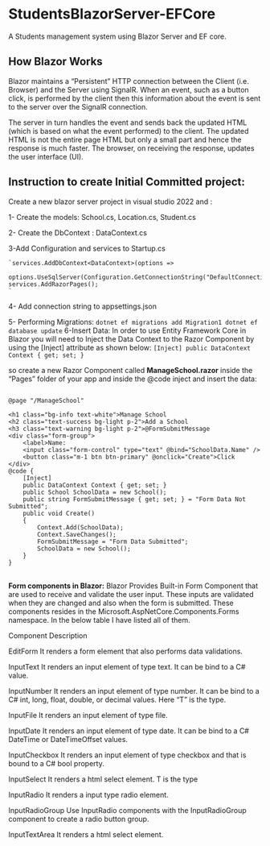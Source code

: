 # StudentsBlazorServer-EFCore

A Students management system using Blazor Server and EF core.

## How Blazor Works
Blazor maintains a “Persistent” HTTP connection between the Client (i.e. Browser) and the Server using SignalR. When an event, such as a button click, is performed by the client then this information about the event is sent to the server over the SignalR connection.

The server in turn handles the event and sends back the updated HTML (which is based on what the event performed) to the client. The updated HTML is not the entire page HTML but only a small part and hence the response is much faster. The browser, on receiving the response, updates the user interface (UI).

## Instruction to create Initial Committed project:
Create a new blazor server project in visual studio 2022 and :

1- Create the models: School.cs, Location.cs, Student.cs

2- Create the DbContext : DataContext.cs

3-Add  Configuration and services to Startup.cs 

    `services.AddDbContext<DataContext>(options =>
            options.UseSqlServer(Configuration.GetConnectionString("DefaultConnection")));
    services.AddRazorPages();
    `
    
4- Add connection string to appsettings.json

5- Performing Migrations:
    `
    dotnet ef migrations add Migration1
    dotnet ef database update
    `
6-Insert Data:
    In order to use Entity Framework Core in Blazor you will need to Inject the Data Context to the Razor Component by using the [Inject] attribute as shown below:
   `[Inject]
    public DataContext Context { get; set; }
    `
    
so create a new Razor Component called <b>ManageSchool.razor</b> inside the “Pages” folder of your app and inside the @code inject and insert the data:
<pre><code>
@page "/ManageSchool"
 
&lt;h1 class="bg-info text-white">Manage School</h1>
&lt;h2 class="text-success bg-light p-2">Add a School</h2>
&lt;h3 class="text-warning bg-light p-2">@FormSubmitMessage</h3>
&lt;div class="form-group">
    &lt;label>Name:</label>
    &lt;input class="form-control" type="text" @bind="SchoolData.Name" />
    &lt;button class="m-1 btn btn-primary" @onclick="Create">Click</button>
&lt;/div>
@code {
    [Inject]
    public DataContext Context { get; set; }
    public School SchoolData = new School();
    public string FormSubmitMessage { get; set; } = "Form Data Not Submitted";
    public void Create()
    {
        Context.Add(SchoolData);
        Context.SaveChanges();  
        FormSubmitMessage = "Form Data Submitted";
        SchoolData = new School();
    }
}
 </code>  </pre>
<b>Form components in Blazor:</b>
Blazor Provides Built-in Form Component that are used to receive and validate the user input. These inputs are validated when they are changed and also when the form is submitted. These components resides in the Microsoft.AspNetCore.Components.Forms namespace. In the below table I have listed all of them.

Component	Description

EditForm	It renders a form element that also performs data validations.

InputText	It renders an input element of type text. It can be bind to a C# value.

InputNumber	It renders an input element of type number. It can be bind to a C# int, long, float, double, or decimal values. Here “T” is the type.

InputFile	It renders an input element of type file.

InputDate	It renders an input element of type date. It can be bind to a C# DateTime or DateTimeOffset values.

InputCheckbox	It renders an input element of type checkbox and that is bound to a C# bool property.

InputSelect	It renders a html select element. T is the type

InputRadio	It renders a input type radio element.

InputRadioGroup	Use InputRadio components with the InputRadioGroup component to create a radio button group.

InputTextArea	It renders a html select element.


    
    
